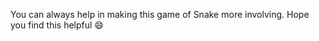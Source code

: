You can always help in making this game of Snake more involving. Hope you find this helpful :smile:
